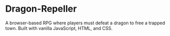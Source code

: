 # Dragon-Repeller
A browser-based RPG where players must defeat a dragon to free a trapped town. Built with vanilla JavaScript, HTML, and CSS.
